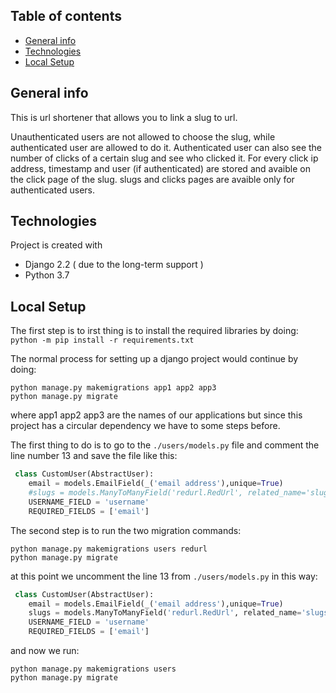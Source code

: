 ## Table of contents
* [General info](#general-info)
* [Technologies](#technologies)
* [Local Setup](#local-setup)

## General info
This is url shortener that allows you to link a slug to url.

Unauthenticated users are not allowed to choose the slug, while authenticated user are allowed to do it.
Authenticated user can also see the number of clicks of a certain slug and see who clicked it.
For every click ip address, timestamp and user (if authenticated) are stored and avaible on the click page of the slug.
slugs and clicks pages are avaible only for authenticated users.
	
## Technologies
Project is created with
* Django 2.2 ( due to the long-term support )
* Python 3.7

## Local Setup
The first step is to irst thing is to install the required libraries by doing:
`python -m pip install -r requirements.txt`

The normal process for setting up a django project would continue by doing:
```
python manage.py makemigrations app1 app2 app3
python manage.py migrate
```
where app1 app2 app3 are the names of our applications but since this project has a circular dependency we have to some steps before.

The first thing to do is to go to the `./users/models.py` file and comment the line number 13 and save the file like this:
```python
 class CustomUser(AbstractUser):
    email = models.EmailField(_('email address'),unique=True)
    #slugs = models.ManyToManyField('redurl.RedUrl', related_name='slugs',blank=True )
    USERNAME_FIELD = 'username'
    REQUIRED_FIELDS = ['email']
```
The second step is to run the two migration commands:
```
python manage.py makemigrations users redurl
python manage.py migrate
```
at this point we uncomment the line 13 from `./users/models.py` in this way:
```python
 class CustomUser(AbstractUser):
    email = models.EmailField(_('email address'),unique=True)
    slugs = models.ManyToManyField('redurl.RedUrl', related_name='slugs',blank=True )
    USERNAME_FIELD = 'username'
    REQUIRED_FIELDS = ['email']
```
and now we run:
```
python manage.py makemigrations users
python manage.py migrate
```
